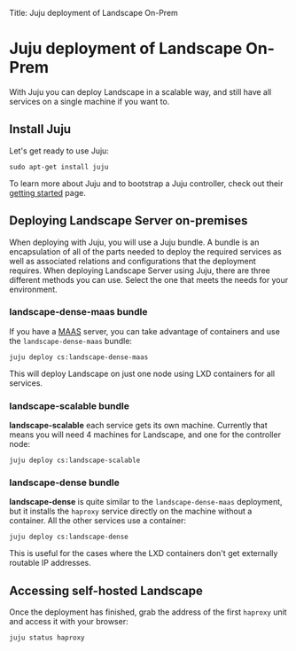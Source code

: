 Title: Juju deployment of Landscape On-Prem
# Juju deployment of Landscape On-Prem
With Juju you can deploy Landscape in a scalable way, and still have all services on a single machine if you want to.

## Install Juju
Let's get ready to use Juju:
```
sudo apt-get install juju
```

To learn more about Juju and to bootstrap a Juju controller, check out their [getting started](https://jaas.ai/docs/getting-started-with-juju) page.

## Deploying Landscape Server on-premises
When deploying with Juju, you will use a Juju bundle. A bundle is an encapsulation of all of the parts needed to deploy the required services as well as associated relations and configurations that the deployment requires. When deploying Landscape Server using Juju, there are three different methods you can use. Select the one that meets the needs for your environment.

### landscape-dense-maas bundle

If you have a [MAAS](https://maas.io) server, you can take advantage of containers and use the `landscape-dense-maas` bundle:
```
juju deploy cs:landscape-dense-maas
```
This will deploy Landscape on just one node using LXD containers for all services.
### landscape-scalable bundle
**landscape-scalable** each service gets its own machine. Currently that means you will need 4 machines for Landscape, and one for the controller node:
```
juju deploy cs:landscape-scalable
```
### landscape-dense bundle
**landscape-dense** is quite similar to the `landscape-dense-maas` deployment, but it installs the `haproxy` service directly on the machine without a container. All the other services use a container:
```
juju deploy cs:landscape-dense
```
This is useful for the cases where the LXD containers don't get externally routable IP addresses.
## Accessing self-hosted Landscape
Once the deployment has finished, grab the address of the first `haproxy` unit and access it with your browser:
```
juju status haproxy
```
